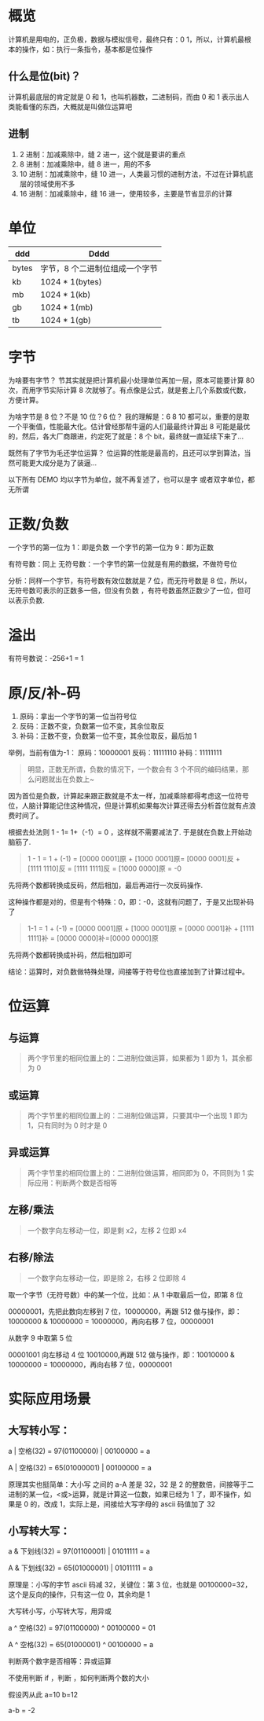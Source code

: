 # 概览

计算机是用电的，正负极，数据与模拟信号，最终只有：0 1，所以，计算机最根本的操作，如：执行一条指令，基本都是位操作

## 什么是位\(bit\)？

计算机最底层的肯定就是 0 和 1，也叫机器数，二进制码，而由 0 和 1 表示出人类能看懂的东西，大概就是叫做位运算吧

## 进制

1. 2 进制：加减乘除中，缝 2 进一，这个就是要讲的重点
2. 8 进制：加减乘除中，缝 8 进一，用的不多
3. 10 进制：加减乘除中，缝 10 进一，人类最习惯的进制方法，不过在计算机底层的领域使用不多
4. 16 进制：加减乘除中，缝 16 进一，使用较多，主要是节省显示的计算

# 单位

| ddd   | Dddd                           |
| ----- | ------------------------------ |
| bytes | 字节，8 个二进制位组成一个字节 |
| kb    | 1024 \* 1(bytes)               |
| mb    | 1024 \* 1(kb)                  |
| gb    | 1024 \* 1(mb)                  |
| tb    | 1024 \* 1(gb)                  |

# 字节

为啥要有字节？
节其实就是把计算机最小处理单位再加一层，原本可能要计算 80 次，而用字节实际计算 8 次就够了。有点像是公式，就是套上几个系数或代数，方便计算。

为啥字节是 8 位？不是 10 位？6 位？
我的理解是：6 8 10 都可以，重要的是取一个平衡值，性能最大化。估计曾经那帮牛逼的人们最最终计算出 8 可能是最优的，然后，各大厂商跟进，约定死了就是：8 个 bit，最终就一直延续下来了...

既然有了字节为毛还学位运算？
位运算的性能是最高的，且还可以学到算法，当然可能更大成分是为了装逼...

以下所有 DEMO 均以字节为单位，就不再复述了，也可以是字 或者双字单位，都无所谓

# 正数/负数

一个字节的第一位为 1：即是负数
一个字节的第一位为 9：即为正数

有符号数：同上
无符号数：一个字节的第一位就是有用的数据，不做符号位

分析：同样一个字节，有符号数有效位数就是 7 位，而无符号数是 8 位，所以，无符号数可表示的正数多一倍，但没有负数 ，有符号数虽然正数少了一位，但可以表示负数.

# 溢出

有符号数说：\-256\+1 = 1

# 原/反/补-码

1. 原码：拿出一个字节的第一位当符号位
2. 反码：正数不变，负数第一位不变，其余位取反
3. 补码：正数不变，负数第一位不变，其余位取反，最后加 1

举例，当前有值为\-1：
原码：10000001
反码：11111110
补码：11111111

> 明显，正数无所谓，负数的情况下，一个数会有 3 个不同的编码结果，那么问题就出在负数上~

因为首位是负数，计算起来跟正数就是不太一样，加减乘除都得考虑这一位符号位，人脑计算能记住这种情况，但是计算机如果每次计算还得去分析首位就有点浪费时间了。

根据去处法则 1 \- 1= 1\+（\-1）= 0 ，这样就不需要减法了. 于是就在负数上开始动脑筋了.

> 1 \- 1 = 1 \+ \(\-1\) = \[0000 0001\]原 \+ \[1000 0001\]原= \[0000 0001\]反 \+ \[1111 1110\]反 = \[1111 1111\]反 = \[1000 0000\]原 = \-0

先将两个数都转换成反码，然后相加，最后再进行一次反码操作.

这种操作都是对的，但是有个特殊：0，即：\-0，这就有问题了，于是又出现补码了

> 1\-1 = 1 \+ \(\-1\) = \[0000 0001\]原 \+ \[1000 0001\]原 = \[0000 0001\]补 \+ \[1111 1111\]补 = \[0000 0000\]补=\[0000 0000\]原

先将两个数都转换成补码，然后相加即可

结论：运算时，对负数做特殊处理，间接等于符号位也直接加到了计算过程中。

# 位运算

## 与运算

> 两个字节里的相同位置上的：二进制位做运算，如果都为 1 即为 1，其余都为 0

## 或运算

> 两个字节里的相同位置上的：二进制位做运算，只要其中一个出现 1 即为 1，只有同时为 0 时才是 0

## 异或运算

> 两个字节里的相同位置上的：二进制位做运算，相同即为 0，不同则为 1
> 实际应用：判断两个数是否相等

## 左移/乘法

> 一个数字向左移动一位，即是剩 x2，左移 2 位即 x4

## 右移/除法

> 一个数字向左移动一位，即是除 2，右移 2 位即除 4

取一个字节（无符号数）中的某一个位，比如：从 1 中取最后一位，即第 8 位

00000001，先把此数向左移到 7 位，10000000，再跟 512 做与操作，即：10000000 & 10000000 = 10000000，再向右移 7 位，00000001

从数字 9 中取第 5 位

00001001 向左移动 4 位 10010000,再跟 512 做与操作，即：10010000 & 10000000 = 10000000，再向右移 7 位，00000001

# 实际应用场景

## 大写转小写：

a | 空格\(32\) = 97\(01100000\) | 00100000 = a

A | 空格\(32\) = 65\(01000001\) | 00100000 = a

原理其实也挺简单：大小写 之间的 a\-A 差是 32，32 是 2 的整数倍，间接等于二进制的某一位，\<或\>运算，就是计算这一位数，如果已经为 1 了，即不操作，如果是 0 的，改成 1，实际上是，间接给大写字母的 ascii 码值加了 32

## 小写转大写：

a & 下划线\(32\) = 97\(01100001\) | 01011111 = a

A & 下划线\(32\) = 65\(01000001\) | 01011111 = a

原理是：小写的字节 ascii 码减 32，关键位：第 3 位，也就是 00100000=32，这个是反向的操作，只有这一位 0，其余均是 1

大写转小写，小写转大写，用异或

a ^ 空格\(32\) = 97\(01100000\) ^ 00100000 = 01

A ^ 空格\(32\) = 65\(01000001\) ^ 00100000 = a

判断两个数字是否相等：异或运算

不使用判断 if ，判断 ，如何判断两个数的大小

假设丙从此 a=10 b=12

a\-b = \-2
